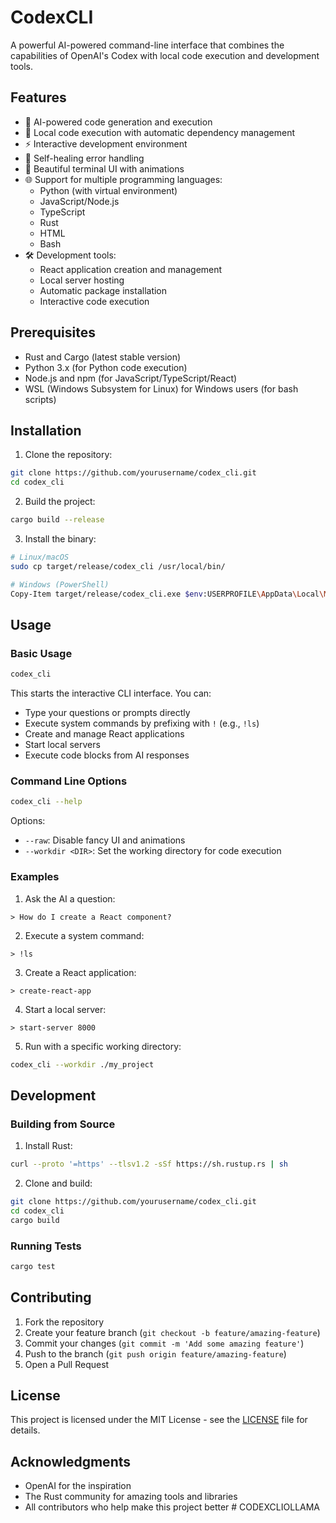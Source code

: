 # CodexCLI

A powerful AI-powered command-line interface that combines the capabilities of OpenAI's Codex with local code execution and development tools.

## Features

- 🤖 AI-powered code generation and execution
- 🚀 Local code execution with automatic dependency management
- ⚡ Interactive development environment
- 🔄 Self-healing error handling
- 🎨 Beautiful terminal UI with animations
- 🌐 Support for multiple programming languages:
  - Python (with virtual environment)
  - JavaScript/Node.js
  - TypeScript
  - Rust
  - HTML
  - Bash
- 🛠️ Development tools:
  - React application creation and management
  - Local server hosting
  - Automatic package installation
  - Interactive code execution

## Prerequisites

- Rust and Cargo (latest stable version)
- Python 3.x (for Python code execution)
- Node.js and npm (for JavaScript/TypeScript/React)
- WSL (Windows Subsystem for Linux) for Windows users (for bash scripts)

## Installation

1. Clone the repository:
```bash
git clone https://github.com/yourusername/codex_cli.git
cd codex_cli
```

2. Build the project:
```bash
cargo build --release
```

3. Install the binary:
```bash
# Linux/macOS
sudo cp target/release/codex_cli /usr/local/bin/

# Windows (PowerShell)
Copy-Item target/release/codex_cli.exe $env:USERPROFILE\AppData\Local\Microsoft\WindowsApps\
```

## Usage

### Basic Usage

```bash
codex_cli
```

This starts the interactive CLI interface. You can:
- Type your questions or prompts directly
- Execute system commands by prefixing with `!` (e.g., `!ls`)
- Create and manage React applications
- Start local servers
- Execute code blocks from AI responses

### Command Line Options

```bash
codex_cli --help
```

Options:
- `--raw`: Disable fancy UI and animations
- `--workdir <DIR>`: Set the working directory for code execution

### Examples

1. Ask the AI a question:
```
> How do I create a React component?
```

2. Execute a system command:
```
> !ls
```

3. Create a React application:
```
> create-react-app
```

4. Start a local server:
```
> start-server 8000
```

5. Run with a specific working directory:
```bash
codex_cli --workdir ./my_project
```

## Development

### Building from Source

1. Install Rust:
```bash
curl --proto '=https' --tlsv1.2 -sSf https://sh.rustup.rs | sh
```

2. Clone and build:
```bash
git clone https://github.com/yourusername/codex_cli.git
cd codex_cli
cargo build
```

### Running Tests

```bash
cargo test
```

## Contributing

1. Fork the repository
2. Create your feature branch (`git checkout -b feature/amazing-feature`)
3. Commit your changes (`git commit -m 'Add some amazing feature'`)
4. Push to the branch (`git push origin feature/amazing-feature`)
5. Open a Pull Request

## License

This project is licensed under the MIT License - see the [LICENSE](LICENSE) file for details.

## Acknowledgments

- OpenAI for the inspiration
- The Rust community for amazing tools and libraries
- All contributors who help make this project better #   C O D E X C L I O L L A M A 
 
 
